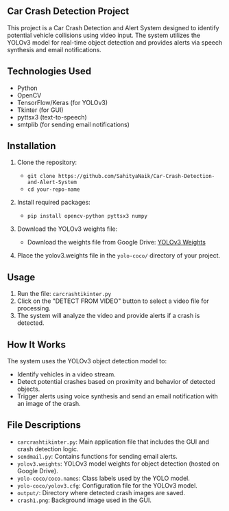 ## Car Crash Detection Project

This project is a Car Crash Detection and Alert System designed to identify potential vehicle collisions using video input. The system utilizes the YOLOv3 model for real-time object detection and provides alerts via speech synthesis and email notifications.

## Technologies Used

- Python  
- OpenCV  
- TensorFlow/Keras (for YOLOv3)  
- Tkinter (for GUI)  
- pyttsx3 (text-to-speech)  
- smtplib (for sending email notifications)  

## Installation

1. Clone the repository:  
    - `git clone https://github.com/SahityaNaik/Car-Crash-Detection-and-Alert-System`  
    - `cd your-repo-name`

2. Install required packages:  
    - `pip install opencv-python pyttsx3 numpy`

3. Download the YOLOv3 weights file:  
    - Download the weights file from Google Drive: [YOLOv3 Weights](https://drive.google.com/file/d/11wnDebtXz_LFNycm-I3trNsdJ96d-OUQ/view?usp=sharing)

4. Place the yolov3.weights file in the `yolo-coco/` directory of your project.

## Usage  

1. Run the file: `carcrashtikinter.py`
2. Click on the "DETECT FROM VIDEO" button to select a video file for processing.
3. The system will analyze the video and provide alerts if a crash is detected.

## How It Works  

The system uses the YOLOv3 object detection model to:
- Identify vehicles in a video stream.
- Detect potential crashes based on proximity and behavior of detected objects.
- Trigger alerts using voice synthesis and send an email notification with an image of the crash.  

## File Descriptions  

- `carcrashtikinter.py`: Main application file that includes the GUI and crash detection logic.  
- `sendmail.py`: Contains functions for sending email alerts.  
- `yolov3.weights`: YOLOv3 model weights for object detection (hosted on Google Drive).  
- `yolo-coco/coco.names`: Class labels used by the YOLO model.  
- `yolo-coco/yolov3.cfg`: Configuration file for the YOLOv3 model.  
- `output/`: Directory where detected crash images are saved.  
- `crash1.png`: Background image used in the GUI.  
